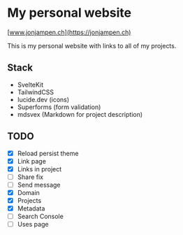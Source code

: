 # My personal website
[www.jonjampen.ch](https://jonjampen.ch)

This is my personal website with links to all of my projects.

## Stack
- SvelteKit
- TailwindCSS
- lucide.dev (icons)
- Superforms (form validation)
- mdsvex (Markdown for project description)

## TODO
- [x] Reload persist theme
- [x] Link page
- [x] Links in project
- [ ] Share fix
- [ ] Send message
- [x] Domain
- [x] Projects
- [x] Metadata
- [ ] Search Console
- [ ] Uses page